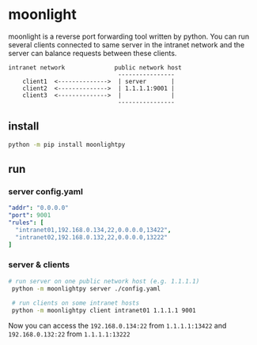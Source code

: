 # moonlight

moonlight is a reverse port forwarding tool written by python. You can run several clients connected to same server in
the intranet network and the server can balance requests between these clients.

```
intranet network              public network host
                               ----------------
    client1  <-------------->  | server       |
    client2  <-------------->  | 1.1.1.1:9001 |
    client3  <-------------->  |              |
                               ----------------
```

## install

```bash
python -m pip install moonlightpy
```

## run

### server config.yaml

```yaml
"addr": "0.0.0.0"
"port": 9001
"rules": [
  "intranet01,192.168.0.134,22,0.0.0.0,13422",
  "intranet02,192.168.0.132,22,0.0.0.0,13222"
]

```

### server & clients

```bash
# run server on one public network host (e.g. 1.1.1.1)
 python -m moonlightpy server ./config.yaml
 
 # run clients on some intranet hosts 
 python -m moonlightpy client intranet01 1.1.1.1 9001
```

Now you can access the `192.168.0.134:22` from `1.1.1.1:13422` and `192.168.0.132:22` from `1.1.1.1:13222`

